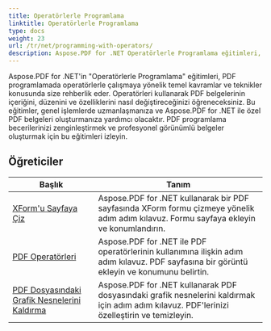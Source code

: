 ```yaml
---
title: Operatörlerle Programlama
linktitle: Operatörlerle Programlama
type: docs
weight: 23
url: /tr/net/programming-with-operators/
description: Aspose.PDF for .NET Operatörlerle Programlama eğitimleri, size PDF programlamada operatörlerle çalışmanın temel tekniklerini öğretir.
---
```


Aspose.PDF for .NET'in "Operatörlerle Programlama" eğitimleri, PDF programlamada operatörlerle çalışmaya yönelik temel kavramlar ve teknikler konusunda size rehberlik eder. Operatörleri kullanarak PDF belgelerinin içeriğini, düzenini ve özelliklerini nasıl değiştireceğinizi öğreneceksiniz. Bu eğitimler, genel işlemlerde uzmanlaşmanıza ve Aspose.PDF for .NET ile özel PDF belgeleri oluşturmanıza yardımcı olacaktır. PDF programlama becerilerinizi zenginleştirmek ve profesyonel görünümlü belgeler oluşturmak için bu eğitimleri izleyin.

## Öğreticiler
| Başlık | Tanım |
| --- | --- | 
| [XForm'u Sayfaya Çiz](./draw-xform-on-page/) | Aspose.PDF for .NET kullanarak bir PDF sayfasında XForm formu çizmeye yönelik adım adım kılavuz. Formu sayfaya ekleyin ve konumlandırın. |  
| [PDF Operatörleri](./pdf-operators/) | Aspose.PDF for .NET ile PDF operatörlerinin kullanımına ilişkin adım adım kılavuz. PDF sayfasına bir görüntü ekleyin ve konumunu belirtin. |  
| [PDF Dosyasındaki Grafik Nesnelerini Kaldırma](./remove-graphics-objects/) | Aspose.PDF for .NET kullanarak PDF dosyasındaki grafik nesnelerini kaldırmak için adım adım kılavuz. PDF'lerinizi özelleştirin ve temizleyin. |  